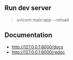 ## Run dev server
> uvicorn main:app --reload

## Documentation
* http://127.0.0.1:8000/docs
* http://127.0.0.1:8000/redoc
